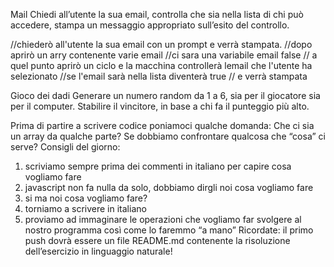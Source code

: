 Mail
Chiedi all’utente la sua email,
controlla che sia nella lista di chi può accedere,
stampa un messaggio appropriato sull’esito del controllo.

//chiederò all'utente la sua email con un prompt e verrà stampata.
//dopo aprirò un arry contenente varie email
//ci sara una variabile email false
// a quel punto aprirò un ciclo e la macchina controllerà lemail che l'utente ha selezionato
//se l'email sarà nella lista diventerà true
// e verrà stampata












Gioco dei dadi
Generare un numero random da 1 a 6, sia per il giocatore sia per il computer.
Stabilire il vincitore, in base a chi fa il punteggio più alto.







Prima di partire a scrivere codice poniamoci qualche domanda:
Che ci sia un array da qualche parte?
Se dobbiamo confrontare qualcosa che “cosa” ci serve?
Consigli del giorno:
1. scriviamo sempre prima dei commenti in italiano per capire cosa vogliamo fare
2. javascript non fa nulla da solo, dobbiamo dirgli noi cosa vogliamo fare
3. si ma noi cosa vogliamo fare?
4. torniamo a scrivere in italiano
5. proviamo ad immaginare le operazioni che vogliamo far svolgere al nostro programma così come lo faremmo “a mano”
Ricordate: il primo push dovrà essere un file README.md contenente la risoluzione dell’esercizio in linguaggio naturale!
